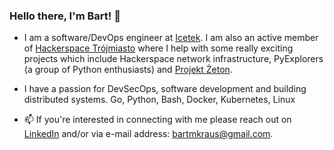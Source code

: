 ### Hello there, I'm Bart! 👋
- I am a software/DevOps engineer at [Icetek](https://www.icetek.io/). I am also an active member of [Hackerspace Trójmiasto](https://hs3.pl/) where I help with some really exciting projects which include Hackerspace network infrastructure, PyExplorers (a group of Python enthusiasts) and [Projekt Żeton](https://www.projekt-zeton.pl/).

- I have a passion for DevSecOps, software development and building distributed systems. Go, Python, Bash, Docker, Kubernetes, Linux

- 📫 If you're interested in connecting with me please reach out on [LinkedIn](https://www.linkedin.com/in/bartłomiej-kraus-a0913b27a/) and/or via e-mail address: [bartmkraus@gmail.com](bartmkraus@gmail.com).
